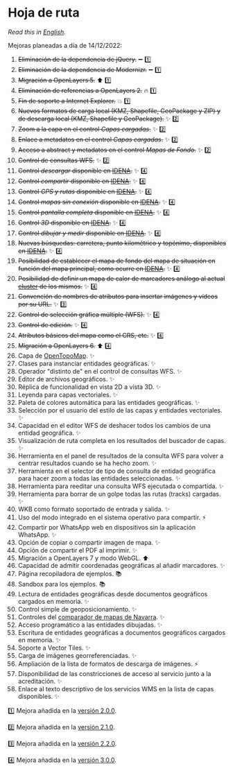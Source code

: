 # Hoja de ruta
*Read this in [English](./roadmap.md).*

Mejoras planeadas a día de 14/12/2022:
1.	~~Eliminación de la dependencia de jQuery.~~ :heavy_minus_sign: :one:
2.	~~Eliminación de la dependencia de Modernizr.~~ :heavy_minus_sign: :one:
3.	~~Migración a OpenLayers 5.~~ :arrow_up: :one:
4.	~~Eliminación de referencias a OpenLayers 2.~~ :fire: :one:
5.	~~Fin de soporte a Internet Explorer.~~ :boom: :one:
6.	~~Nuevos formatos de carga local (KMZ, Shapefile, GeoPackage y ZIP) y de descarga local (KMZ, Shapefile y GeoPackage).~~ :sparkles: :two:
7.	~~Zoom a la capa en el control *Capas cargadas*.~~ :sparkles: :two:
8.	~~Enlace a metadatos en el control *Capas cargadas*.~~ :sparkles: :two:
9.	~~Acceso a abstract y metadatos en el control *Mapas de Fondo*.~~ :sparkles: :two:
10. ~~Control de consultas WFS.~~ :sparkles: :two:
11.	~~Control *descargar* disponible en [IDENA](https://idena.navarra.es/navegar/ "Infraestructura de Datos Espaciales de Navarra").~~ :sparkles: :four:
12.	~~Control *compartir* disponible en [IDENA](https://idena.navarra.es/navegar/ "Infraestructura de Datos Espaciales de Navarra").~~ :sparkles: :four:
13.	~~Control *GPS y rutas* disponible en [IDENA](https://idena.navarra.es/navegar/ "Infraestructura de Datos Espaciales de Navarra").~~ :sparkles: :four:
14.	~~Control *mapas sin conexión* disponible en [IDENA](https://idena.navarra.es/navegar/ "Infraestructura de Datos Espaciales de Navarra").~~ :sparkles: :four:
15.	~~Control *pantalla completa* disponible en [IDENA](https://idena.navarra.es/navegar/ "Infraestructura de Datos Espaciales de Navarra").~~ :sparkles: :four:
16.	~~Control *3D* disponible en [IDENA](https://idena.navarra.es/navegar/ "Infraestructura de Datos Espaciales de Navarra").~~ :sparkles: :four:
17.	~~Control *dibujar y medir* disponible en [IDENA](https://idena.navarra.es/navegar/ "Infraestructura de Datos Espaciales de Navarra").~~ :sparkles: :four:
18.	~~Nuevas búsquedas: carretera, punto kilométrico y topónimo, disponibles en [IDENA](https://idena.navarra.es/navegar/ "Infraestructura de Datos Espaciales de Navarra").~~ :sparkles: :four:
19.	~~Posibilidad de establecer el mapa de fondo del mapa de situación en función del mapa principal, como ocurre en [IDENA](https://idena.navarra.es/navegar/ "Infraestructura de Datos Espaciales de Navarra").~~ :sparkles: :four:
20.	~~Posibilidad de definir un mapa de calor de marcadores análogo al actual [cluster](http://sitna.navarra.es/api/examples/cfg.ClusterStyleOptions.point.html) de los mismos.~~ :sparkles: :four:
21. ~~Convención de nombres de atributos para insertar imágenes y vídeos por su URL.~~ :sparkles: :three:
22. ~~Control de selección gráfica múltiple (WFS).~~ :sparkles: :four:
23. ~~Control de edición.~~ :sparkles: :four:
24. ~~Atributos básicos del mapa como el CRS, etc.~~ :sparkles: :four:
25. ~~Migración a OpenLayers 6.~~ :arrow_up: :four:
26. Capa de [OpenTopoMap](https://opentopomap.org/). ✨
27. Clases para instanciar entidades geográficas. ✨
28. Operador "distinto de" en el control de consultas WFS. ✨
29. Editor de archivos geográficos. ✨
30. Réplica de funcionalidad en vista 2D a vista 3D. ✨
31. Leyenda para capas vectoriales. ✨
32. Paleta de colores automática para las entidades geográficas. ✨
33. Selección por el usuario del estilo de las capas y entidades vectoriales. ✨
34. Capacidad en el editor WFS de deshacer todos los cambios de una entidad geográfica. ✨
35. Visualización de ruta completa en los resultados del buscador de capas. ✨
36. Herramienta en el panel de resultados de la consulta WFS para volver a centrar resultados cuando se ha hecho zoom. ✨
37. Herramienta en el selector de tipo de consulta de entidad geográfica para hacer zoom a todas las entidades seleccionadas. ✨
38. Herramienta para reeditar una consulta WFS ejecutada o compartida. ✨
39. Herramienta para borrar de un golpe todas las rutas (tracks) cargadas. ✨
40. WKB como formato soportado de entrada y salida. ✨
41. Uso del modo integrado en el sistema operativo para compartir. ⚡
42. Compartir por WhatsApp web en dispositivos sin la aplicación WhatsApp. ✨
43. Opción de copiar o compartir imagen de mapa. ✨
44. Opción de compartir el PDF al imprimir. ✨
45. Migración a OpenLayers 7 y modo WebGL. ⬆️
46. Capacidad de admitir coordenadas geográficas al añadir marcadores. ✨
47. Página recopiladora de ejemplos. 📚
48. Sandbox para los ejemplos. 📚
49. Lectura de entidades geográficas desde documentos geográficos cargados en memoria. ✨
50. Control simple de geoposicionamiento. ✨
51. Controles del [comparador de mapas de Navarra](https://comparamapas.navarra.es/). ✨
52. Acceso programático a las entidades dibujadas. ✨
53. Escritura de entidades geográficas a documentos geográficos cargados en memoria. ✨
54. Soporte a Vector Tiles. ✨
55. Carga de imágenes georreferenciadas. ✨
56. Ampliación de la lista de formatos de descarga de imágenes. ⚡
57. Disponibilidad de las constricciones de acceso al servicio junto a la acreditación. ✨
58. Enlace al texto descriptivo de los servicios WMS en la lista de capas disponibles. ✨

:one: Mejora añadida en la [versión 2.0.0](https://github.com/sitna/api-sitna/releases/tag/v2.0.0).

:two: Mejora añadida en la [versión 2.1.0](https://github.com/sitna/api-sitna/releases/tag/v2.1.0).

:three: Mejora añadida en la [versión 2.2.0](https://github.com/sitna/api-sitna/releases/tag/v2.2.0).

:four: Mejora añadida en la [versión 3.0.0](https://github.com/sitna/api-sitna/releases/tag/v3.0.0).
